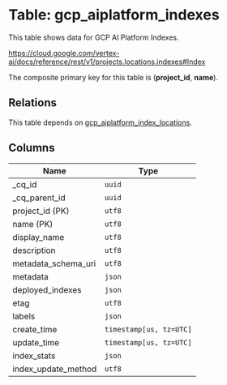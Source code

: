 # Table: gcp_aiplatform_indexes

This table shows data for GCP AI Platform Indexes.

https://cloud.google.com/vertex-ai/docs/reference/rest/v1/projects.locations.indexes#Index

The composite primary key for this table is (**project_id**, **name**).

## Relations

This table depends on [gcp_aiplatform_index_locations](gcp_aiplatform_index_locations).

## Columns

| Name          | Type          |
| ------------- | ------------- |
|_cq_id|`uuid`|
|_cq_parent_id|`uuid`|
|project_id (PK)|`utf8`|
|name (PK)|`utf8`|
|display_name|`utf8`|
|description|`utf8`|
|metadata_schema_uri|`utf8`|
|metadata|`json`|
|deployed_indexes|`json`|
|etag|`utf8`|
|labels|`json`|
|create_time|`timestamp[us, tz=UTC]`|
|update_time|`timestamp[us, tz=UTC]`|
|index_stats|`json`|
|index_update_method|`utf8`|